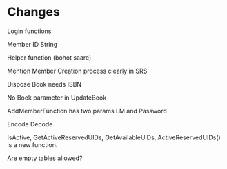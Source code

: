 # Changes

Login functions

Member ID String

Helper function (bohot saare)

Mention Member Creation process clearly in SRS

Dispose Book needs ISBN

No Book parameter in UpdateBook

AddMemberFunction has two params LM and Password

Encode Decode

IsActive, GetActiveReservedUIDs, GetAvailableUIDs, ActiveReservedUIDs() is a new function.

Are empty tables allowed?